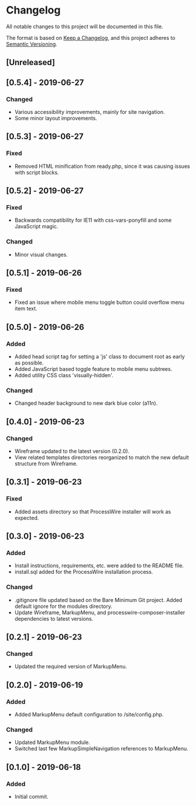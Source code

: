 # Changelog

All notable changes to this project will be documented in this file.

The format is based on [Keep a Changelog](https://keepachangelog.com/en/1.0.0/),
and this project adheres to [Semantic Versioning](https://semver.org/spec/v2.0.0.html).

## [Unreleased]

## [0.5.4] - 2019-06-27

### Changed
- Various accessibility improvements, mainly for site navigation.
- Some minor layout improvements.

## [0.5.3] - 2019-06-27

### Fixed
- Removed HTML minification from ready.php, since it was causing issues with script blocks.

## [0.5.2] - 2019-06-27

### Fixed
- Backwards compatibility for IE11 with css-vars-ponyfill and some JavaScript magic.

### Changed
- Minor visual changes.

## [0.5.1] - 2019-06-26

### Fixed
- Fixed an issue where mobile menu toggle button could overflow menu item text.

## [0.5.0] - 2019-06-26

### Added
- Added head script tag for setting a 'js' class to document root as early as possible.
- Added JavaScript based toggle feature to mobile menu subtrees.
- Added utility CSS class 'visually-hidden'.

### Changed
- Changed header background to new dark blue color (a11n).

## [0.4.0] - 2019-06-23

### Changed
- Wireframe updated to the latest version (0.2.0).
- View related templates directories reorganized to match the new default structure from Wireframe.

## [0.3.1] - 2019-06-23

### Fixed
- Added assets directory so that ProcessWire installer will work as expected.

## [0.3.0] - 2019-06-23

### Added
- Install instructions, requirements, etc. were added to the README file.
- install.sql added for the ProcessWire installation process.

### Changed
- .gitignore file updated based on the Bare Minimum Git project. Added default ignore for the modules directory.
- Update Wireframe, MarkupMenu, and processwire-composer-installer dependencies to latest versions.

## [0.2.1] - 2019-06-23

### Changed
- Updated the required version of MarkupMenu.

## [0.2.0] - 2019-06-19

### Added
- Added MarkupMenu default configuration to /site/config.php.

### Changed
- Updated MarkupMenu module.
- Switched last few MarkupSimpleNavigation references to MarkupMenu.

## [0.1.0] - 2019-06-18

### Added
- Initial commit.
